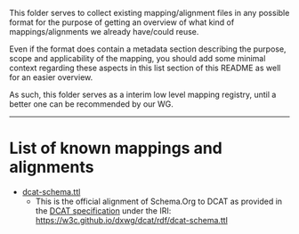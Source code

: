This folder serves to collect existing mapping/alignment files in any possible format for the purpose of getting an overview of what kind of mappings/alignments we already have/could reuse.

Even if the format does contain a metadata section describing the purpose, scope and 
applicability of the mapping, you should add some minimal context regarding these aspects
in this list section of this README as well for an easier overview.

As such, this folder serves as a interim low level mapping registry, until a better one can be recommended by our WG.

----- 
# List of known mappings and alignments

* [dcat-schema.ttl](dcat-schema.ttl) 
  * This is the official alignment of Schema.Org to DCAT as provided in the [DCAT specification](https://www.w3.org/TR/vocab-dcat-3/#dcat-sdo) under the IRI: https://w3c.github.io/dxwg/dcat/rdf/dcat-schema.ttl